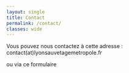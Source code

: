 ```yaml
---
layout: single
title: Contact
permalink: /contact/
classes: wide
---
```


Vous pouvez nous contactez à cette adresse : contact(at)lyonsauvetagemetropole.fr

ou via ce formulaire

